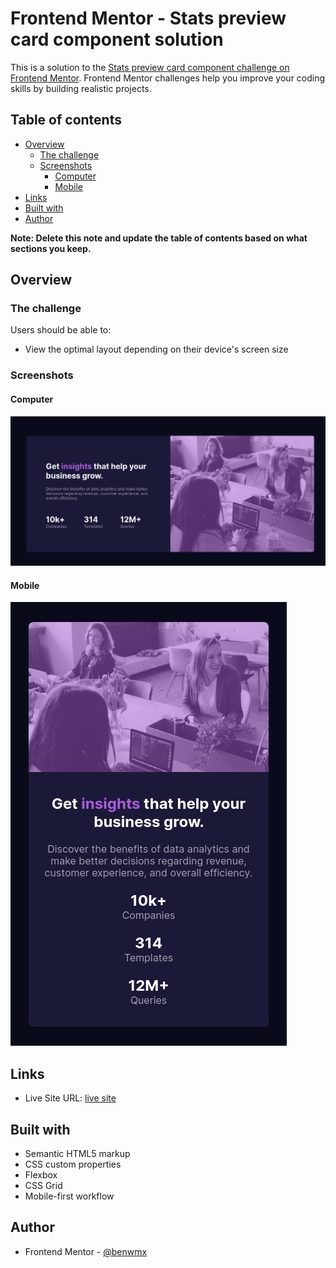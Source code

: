 # Frontend Mentor - Stats preview card component solution

This is a solution to the [Stats preview card component challenge on Frontend Mentor](https://www.frontendmentor.io/challenges/stats-preview-card-component-8JqbgoU62). Frontend Mentor challenges help you improve your coding skills by building realistic projects. 

## Table of contents

- [Overview](#overview)
  - [The challenge](#the-challenge)
  - [Screenshots](#screenshots)
    - [Computer](#computer)
    - [Mobile](#mobile)
- [Links](#links)
- [Built with](#built-with)
- [Author](#author)


**Note: Delete this note and update the table of contents based on what sections you keep.**

## Overview

### The challenge

Users should be able to:

- View the optimal layout depending on their device's screen size

### Screenshots

#### Computer
![](./ScreenShots/computer.png)

#### Mobile
![](./ScreenShots/mobile.png)


## Links

- Live Site URL: [live site](https://your-live-site-url.com)



## Built with

- Semantic HTML5 markup
- CSS custom properties
- Flexbox
- CSS Grid
- Mobile-first workflow



## Author

- Frontend Mentor - [@benwmx](https://www.frontendmentor.io/profile/benwmx)






